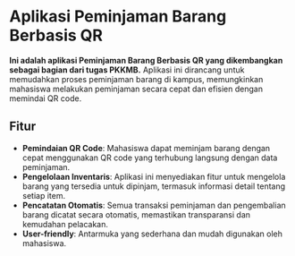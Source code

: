 # Aplikasi Peminjaman Barang Berbasis QR

**Ini adalah aplikasi Peminjaman Barang Berbasis QR yang dikembangkan sebagai bagian dari tugas PKKMB.** Aplikasi ini dirancang untuk memudahkan proses peminjaman barang di kampus, memungkinkan mahasiswa melakukan peminjaman secara cepat dan efisien dengan memindai QR code.

## Fitur

- **Pemindaian QR Code**: Mahasiswa dapat meminjam barang dengan cepat menggunakan QR code yang terhubung langsung dengan data peminjaman.
- **Pengelolaan Inventaris**: Aplikasi ini menyediakan fitur untuk mengelola barang yang tersedia untuk dipinjam, termasuk informasi detail tentang setiap item.
- **Pencatatan Otomatis**: Semua transaksi peminjaman dan pengembalian barang dicatat secara otomatis, memastikan transparansi dan kemudahan pelacakan.
- **User-friendly**: Antarmuka yang sederhana dan mudah digunakan oleh mahasiswa.